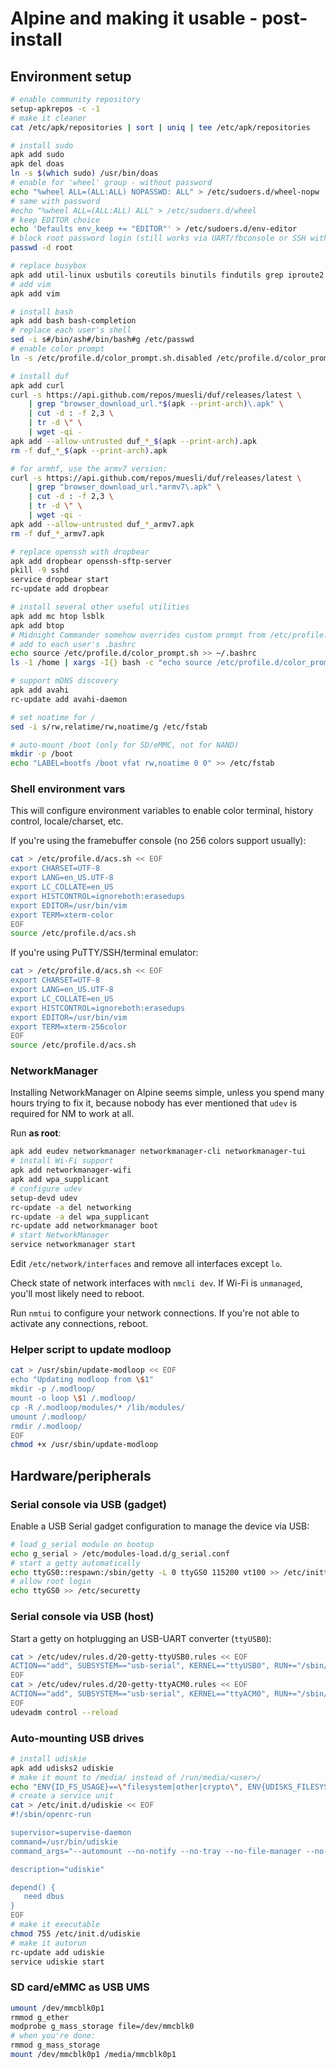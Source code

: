 # Alpine and making it usable - post-install

## Environment setup

```bash
# enable community repository
setup-apkrepos -c -1
# make it cleaner
cat /etc/apk/repositories | sort | uniq | tee /etc/apk/repositories

# install sudo
apk add sudo
apk del doas
ln -s $(which sudo) /usr/bin/doas
# enable for 'wheel' group - without password
echo "%wheel ALL=(ALL:ALL) NOPASSWD: ALL" > /etc/sudoers.d/wheel-nopw
# same with password
#echo "%wheel ALL=(ALL:ALL) ALL" > /etc/sudoers.d/wheel
# keep EDITOR choice
echo 'Defaults env_keep += "EDITOR"' > /etc/sudoers.d/env-editor
# block root password login (still works via UART/fbconsole or SSH with pubkey)
passwd -d root

# replace busybox
apk add util-linux usbutils coreutils binutils findutils grep iproute2 wget less diffutils blkid
# add vim
apk add vim

# install bash
apk add bash bash-completion
# replace each user's shell
sed -i s#/bin/ash#/bin/bash#g /etc/passwd
# enable color prompt
ln -s /etc/profile.d/color_prompt.sh.disabled /etc/profile.d/color_prompt.sh

# install duf
apk add curl
curl -s https://api.github.com/repos/muesli/duf/releases/latest \
	| grep "browser_download_url.*$(apk --print-arch)\.apk" \
	| cut -d : -f 2,3 \
	| tr -d \" \
	| wget -qi -
apk add --allow-untrusted duf_*_$(apk --print-arch).apk
rm -f duf_*_$(apk --print-arch).apk

# for armhf, use the armv7 version:
curl -s https://api.github.com/repos/muesli/duf/releases/latest \
	| grep "browser_download_url.*armv7\.apk" \
	| cut -d : -f 2,3 \
	| tr -d \" \
	| wget -qi -
apk add --allow-untrusted duf_*_armv7.apk
rm -f duf_*_armv7.apk

# replace openssh with dropbear
apk add dropbear openssh-sftp-server
pkill -9 sshd
service dropbear start
rc-update add dropbear

# install several other useful utilities
apk add mc htop lsblk
apk add btop
# Midnight Commander somehow overrides custom prompt from /etc/profile.d
# add to each user's .bashrc
echo source /etc/profile.d/color_prompt.sh >> ~/.bashrc
ls -1 /home | xargs -I{} bash -c "echo source /etc/profile.d/color_prompt.sh >> /home/{}/.bashrc"

# support mDNS discovery
apk add avahi
rc-update add avahi-daemon

# set noatime for /
sed -i s/rw,relatime/rw,noatime/g /etc/fstab

# auto-mount /boot (only for SD/eMMC, not for NAND)
mkdir -p /boot
echo "LABEL=bootfs /boot vfat rw,noatime 0 0" >> /etc/fstab
```

### Shell environment vars

This will configure environment variables to enable color terminal, history control, locale/charset, etc.

If you're using the framebuffer console (no 256 colors support usually):

```bash
cat > /etc/profile.d/acs.sh << EOF
export CHARSET=UTF-8
export LANG=en_US.UTF-8
export LC_COLLATE=en_US
export HISTCONTROL=ignoreboth:erasedups
export EDITOR=/usr/bin/vim
export TERM=xterm-color
EOF
source /etc/profile.d/acs.sh
```

If you're using PuTTY/SSH/terminal emulator:

```bash
cat > /etc/profile.d/acs.sh << EOF
export CHARSET=UTF-8
export LANG=en_US.UTF-8
export LC_COLLATE=en_US
export HISTCONTROL=ignoreboth:erasedups
export EDITOR=/usr/bin/vim
export TERM=xterm-256color
EOF
source /etc/profile.d/acs.sh
```

### NetworkManager

Installing NetworkManager on Alpine seems simple, unless you spend many hours trying to fix it, because nobody has ever mentioned that `udev` is required for NM to work at all.

Run **as root**:
```bash
apk add eudev networkmanager networkmanager-cli networkmanager-tui
# install Wi-Fi support
apk add networkmanager-wifi
apk add wpa_supplicant
# configure udev
setup-devd udev
rc-update -a del networking
rc-update -a del wpa_supplicant
rc-update add networkmanager boot
# start NetworkManager
service networkmanager start
```

Edit `/etc/network/interfaces` and remove all interfaces except `lo`.

Check state of network interfaces with `nmcli dev`. If Wi-Fi is `unmanaged`, you'll most likely need to reboot.

Run `nmtui` to configure your network connections. If you're not able to activate any connections, reboot.

### Helper script to update modloop

```bash
cat > /usr/sbin/update-modloop << EOF
echo "Updating modloop from \$1"
mkdir -p /.modloop/
mount -o loop \$1 /.modloop/
cp -R /.modloop/modules/* /lib/modules/
umount /.modloop/
rmdir /.modloop/
EOF
chmod +x /usr/sbin/update-modloop
```

## Hardware/peripherals

### Serial console via USB (gadget)

Enable a USB Serial gadget configuration to manage the device via USB:

```bash
# load g_serial module on bootup
echo g_serial > /etc/modules-load.d/g_serial.conf
# start a getty automatically
echo ttyGS0::respawn:/sbin/getty -L 0 ttyGS0 115200 vt100 >> /etc/inittab
# allow root login
echo ttyGS0 >> /etc/securetty
```

### Serial console via USB (host)

Start a getty on hotplugging an USB-UART converter (`ttyUSB0`):

```bash
cat > /etc/udev/rules.d/20-getty-ttyUSB0.rules << EOF
ACTION=="add", SUBSYSTEM=="usb-serial", KERNEL=="ttyUSB0", RUN+="/sbin/getty -L 115200 ttyUSB0 vt100"
EOF
cat > /etc/udev/rules.d/20-getty-ttyACM0.rules << EOF
ACTION=="add", SUBSYSTEM=="usb-serial", KERNEL=="ttyACM0", RUN+="/sbin/getty -L 115200 ttyACM0 vt100"
EOF
udevadm control --reload
```

### Auto-mounting USB drives

```bash
# install udiskie
apk add udisks2 udiskie
# make it mount to /media/ instead of /run/media/<user>/
echo "ENV{ID_FS_USAGE}==\"filesystem|other|crypto\", ENV{UDISKS_FILESYSTEM_SHARED}=\"1\"" > /etc/udev/rules.d/99-udisks2.rules
# create a service unit
cat > /etc/init.d/udiskie << EOF
#!/sbin/openrc-run

supervisor=supervise-daemon
command=/usr/bin/udiskie
command_args="--automount --no-notify --no-tray --no-file-manager --no-terminal"

description="udiskie"

depend() {
   need dbus
}
EOF
# make it executable
chmod 755 /etc/init.d/udiskie
# make it autorun
rc-update add udiskie
service udiskie start
```

### SD card/eMMC as USB UMS

```bash
umount /dev/mmcblk0p1
rmmod g_ether
modprobe g_mass_storage file=/dev/mmcblk0
# when you're done:
rmmod g_mass_storage
mount /dev/mmcblk0p1 /media/mmcblk0p1
```

